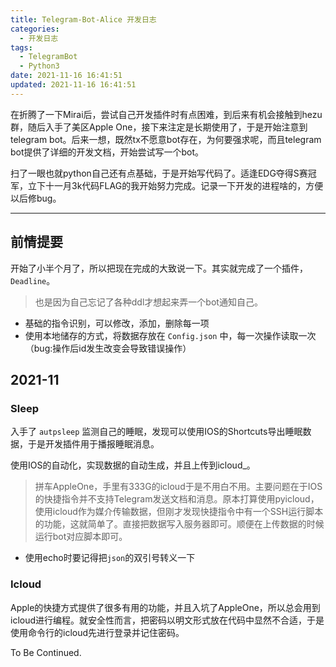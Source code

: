 ```yaml
---
title: Telegram-Bot-Alice 开发日志
categories:
  - 开发日志
tags:
  - TelegramBot
  - Python3
date: 2021-11-16 16:41:51
updated: 2021-11-16 16:41:51
---
```


<!-- more -->

在折腾了一下Mirai后，尝试自己开发插件时有点困难，到后来有机会接触到hezu群，随后入手了美区Apple One，接下来注定是长期使用了，于是开始注意到telegram bot。后来一想，既然tx不愿意bot存在，为何要强求呢，而且telegram bot提供了详细的开发文档，开始尝试写一个bot。

扫了一眼也就python自己还有点基础，于是开始写代码了。适逢EDG夺得S赛冠军，立下十一月3k代码FLAG的我开始努力完成。记录一下开发的进程啥的，方便以后修bug。

---

## 前情提要

开始了小半个月了，所以把现在完成的大致说一下。其实就完成了一个插件，`Deadline`。

>   也是因为自己忘记了各种ddl才想起来弄一个bot通知自己。

-   基础的指令识别，可以修改，添加，删除每一项
-   使用本地储存的方式，将数据存放在 `Config.json` 中，每一次操作读取一次（bug:操作后id发生改变会导致错误操作）

## 2021-11

### Sleep

入手了 `autpsleep` 监测自己的睡眠，发现可以使用IOS的Shortcuts导出睡眠数据，于是开发插件用于播报睡眠消息。

使用IOS的自动化，实现数据的自动生成，并且上传到icloud_。

>   拼车AppleOne，手里有333G的icloud于是不用白不用。主要问题在于IOS的快捷指令并不支持Telegram发送文档和消息。原本打算使用pyicloud，使用icloud作为媒介传输数据，但刚才发现快捷指令中有一个SSH运行脚本的功能，这就简单了。直接把数据写入服务器即可。顺便在上传数据的时候运行bot对应脚本即可。

-   使用echo时要记得把`json`的双引号转义一下

### Icloud

Apple的快捷方式提供了很多有用的功能，并且入坑了AppleOne，所以总会用到icloud进行编程。就安全性而言，把密码以明文形式放在代码中显然不合适，于是使用命令行的icloud先进行登录并记住密码。



To Be Continued.

<!-- Q.E.D. -->